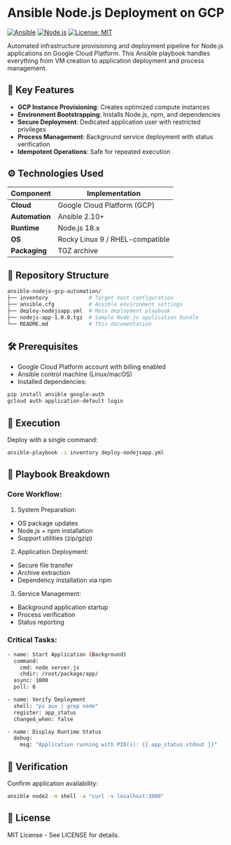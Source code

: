 # Ansible Node.js Deployment on GCP

[![Ansible](https://img.shields.io/badge/Ansible-2.10+-red?logo=ansible)](https://www.ansible.com/)
[![Node.js](https://img.shields.io/badge/Node.js-18%2B-brightgreen?logo=node.js)](https://nodejs.org/)
[![License: MIT](https://img.shields.io/badge/License-MIT-yellow.svg)](https://opensource.org/licenses/MIT)

Automated infrastructure provisioning and deployment pipeline for Node.js applications on Google Cloud Platform. This Ansible playbook handles everything from VM creation to application deployment and process management.

## 🚀 Key Features
- **GCP Instance Provisioning**: Creates optimized compute instances
- **Environment Bootstrapping**: Installs Node.js, npm, and dependencies
- **Secure Deployment**: Dedicated application user with restricted privileges
- **Process Management**: Background service deployment with status verification
- **Idempotent Operations**: Safe for repeated execution

## ⚙️ Technologies Used
| Component       | Implementation |
|-----------------|----------------|
| **Cloud**       | Google Cloud Platform (GCP) |
| **Automation**  | Ansible 2.10+ |
| **Runtime**     | Node.js 18.x |
| **OS**          | Rocky Linux 9 / RHEL-compatible |
| **Packaging**   | TGZ archive |

## 📂 Repository Structure
```bash
ansible-nodejs-gcp-automation/
├── inventory             # Target host configuration
├── ansible.cfg           # Ansible environment settings
├── deploy-nodejsapp.yml  # Main deployment playbook
├── nodejs-app-1.0.0.tgz  # Sample Node.js application bundle
└── README.md             # This documentation
```
## 🛠️ Prerequisites
- Google Cloud Platform account with billing enabled
- Ansible control machine (Linux/macOS)
- Installed dependencies:
```bash
pip install ansible google-auth
gcloud auth application-default login
```
## 🚀 Execution
Deploy with a single command:
```bash
ansible-playbook -i inventory deploy-nodejsapp.yml
```
## 📝 Playbook Breakdown
### Core Workflow:
1. System Preparation:
- OS package updates
- Node.js + npm installation
- Support utilities (zip/gzip)

2. Application Deployment:
- Secure file transfer
- Archive extraction
- Dependency installation via npm

3. Service Management:
- Background application startup
- Process verification
- Status reporting
### Critical Tasks:
```bash
- name: Start Application (Background)
  command:
    cmd: node server.js
    chdir: /root/package/app/
  async: 1000
  poll: 0

- name: Verify Deployment
  shell: "ps aux | grep node"
  register: app_status
  changed_when: false

- name: Display Runtime Status
  debug:
    msg: "Application running with PID(s): {{ app_status.stdout }}"
```
## 🧪 Verification
Confirm application availability:
```bash
ansible node2 -m shell -a "curl -s localhost:3000"
```
## 📜 License
MIT License - See LICENSE for details.
